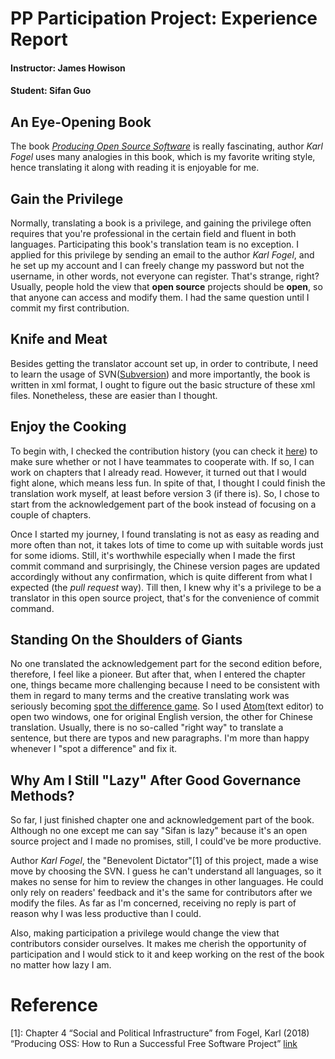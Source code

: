 # PP Participation Project: Experience Report
#### Instructor: James Howison
#### Student: Sifan Guo

## An Eye-Opening Book
The book [_Producing Open Source Software_](https://producingoss.com/) is really fascinating, author _Karl Fogel_ uses many analogies in this book, which is my favorite writing style, hence translating it along with reading it is enjoyable for me.

## Gain the Privilege
Normally, translating a book is a privilege, and gaining the privilege often requires that you're professional in the certain field and fluent in both languages. Participating this book's translation team is no exception. I applied for this privilege by sending an email to the author _Karl Fogel_, and he set up my account and I can freely change my password but not the username, in other words, not everyone can register. That's strange, right? Usually, people hold the view that **open source** projects should be **open**, so that anyone can access and modify them. I had the same question until I commit my first contribution.

## Knife and Meat
Besides getting the translator account set up, in order to contribute, I need to learn the usage of SVN([Subversion](http://subversion.apache.org)) and more importantly, the book is written in xml format, I ought to figure out the basic structure of these xml files. Nonetheless, these are easier than I thought.

## Enjoy the Cooking
To begin with, I checked the contribution history (you can check it [here](http://viewvc.red-bean.com/producingoss/trunk/?view=log)) to make sure whether or not I have teammates to cooperate with. If so, I can work on chapters that I already read. However, it turned out that I would fight alone, which means less fun. In spite of that, I thought I could finish the translation work myself, at least before version 3 (if there is). So, I chose to start from the acknowledgement part of the book instead of focusing on a couple of chapters.

Once I started my journey, I found translating is not as easy as reading and more often than not, it takes lots of time to come up with suitable words just for some idioms. Still, it's worthwhile especially when I made the first commit command and surprisingly, the Chinese version pages are updated accordingly without any confirmation, which is quite different from what I expected (the _pull request_ way). Till then, I knew why it's a privilege to be a translator in this open source project, that's for the convenience of commit command.

## Standing On the Shoulders of Giants
No one translated the acknowledgement part for the second edition before, therefore, I feel like a pioneer. But after that, when I entered the chapter one, things became more challenging because I need to be consistent with them in regard to many terms and the creative translating work was seriously becoming [spot the difference game](https://en.wikipedia.org/wiki/Spot_the_difference). So I used [Atom](https://en.wikipedia.org/wiki/Atom_(text_editor))(text editor) to open two windows, one for original English version, the other for Chinese translation. Usually, there is no so-called "right way" to translate a sentence, but there are typos and new paragraphs. I'm more than happy whenever I "spot a difference" and fix it.

## Why Am I Still "Lazy" After Good Governance Methods?
So far, I just finished chapter one and acknowledgement part of the book. Although no one except me can say "Sifan is lazy" because it's an open source project and I made no promises, still, I could've be more productive.

Author _Karl Fogel_, the "Benevolent Dictator"[1] of this project, made a wise move by choosing the SVN. I guess he can't understand all languages, so it makes no sense for him to review the changes in other languages. He could only rely on readers' feedback and it's the same for contributors after we modify the files. As far as I'm concerned, receiving no reply is part of reason why I was less productive than I could.

Also, making participation a privilege would change the view that contributors consider ourselves. It makes me cherish the opportunity of participation and I would stick to it and keep working on the rest of the book no matter how lazy I am.






# Reference
[1]:  Chapter 4 “Social and Political Infrastructure” from Fogel, Karl (2018) “Producing OSS: How to Run a Successful Free Software Project” [link](https://producingoss.com/en/social-infrastructure.html)
